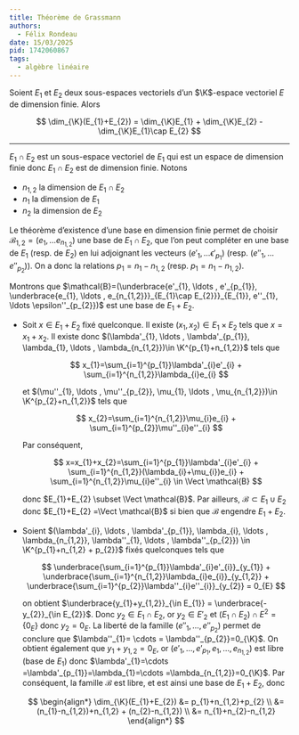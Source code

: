 ```yaml
---
title: Théorème de Grassmann
authors:
  - Félix Rondeau
date: 15/03/2025
pid: 1742060867
tags:
  - algèbre linéaire
---
```


Soient $E_{1}$ et $E_{2}$ deux sous-espaces vectoriels d’un $\K$-espace vectoriel $E$ de dimension finie. Alors

$$
    \dim_{\K}(E_{1}+E_{2}) = \dim_{\K}E_{1} + \dim_{\K}E_{2} - \dim_{\K}E_{1}\cap E_{2}
$$

---

$E_{1}\cap E_{2}$ est un sous-espace vectoriel de $E_{1}$ qui est un espace de dimension finie donc $E_{1}\cap E_{2}$ est de dimension finie. Notons

- $n_{1,2}$ la dimension de $E_{1}\cap E_{2}$
- $n_{1}$ la dimension de $E_{1}$
- $n_{2}$ la dimension de $E_{2}$

Le théorème d’existence d’une base en dimension finie permet de choisir $\mathcal{B}_{1,2}=(e_{1}, \ldots e_{n_{1,2}})$ une base de $E_{1}\cap E_{2}$, que l’on peut compléter en une base de $E_{1}$ (resp. de $E_{2}$) en lui adjoignant les vecteurs $(e'_{1}, \ldots \epsilon'_{p_{1}})$ (resp. $(e''_{1}, \ldots e''_{p_{2}})$). On a donc la relations $p_{1}=n_{1}-n_{1,2}$ (resp. $p_{1}=n_{1}-n_{1,2}$).

Montrons que $\mathcal{B}=(\underbrace{e'_{1}, \ldots , e'_{p_{1}}, \underbrace{e_{1}, \ldots , e_{n_{1,2}}}_{E_{1}\cap E_{2}}}_{E_{1}}, e''_{1}, \ldots \epsilon''_{p_{2}})$ est une base de $E_{1}+E_{2}$.

- Soit $x \in E_{1}+E_{2}$ fixé quelconque. Il existe $(x_{1}, x_{2}) \in E_{1} \times E_{2}$ tels que $x=x_{1}+x_{2}$. Il existe donc $(\lambda'_{1}, \ldots , \lambda'_{p_{1}}, \lambda_{1}, \ldots , \lambda_{n_{1,2}})\in \K^{p_{1}+n_{1,2}}$ tels que

  $$
      x_{1}=\sum_{i=1}^{p_{1}}\lambda'_{i}e'_{i} + \sum_{i=1}^{n_{1,2}}\lambda_{i}e_{i}
  $$

  et $(\mu''_{1}, \ldots , \mu''_{p_{2}}, \mu_{1}, \ldots , \mu_{n_{1,2}})\in \K^{p_{2}+n_{1,2}}$ tels que

  $$
      x_{2}=\sum_{i=1}^{n_{1,2}}\mu_{i}e_{i} + \sum_{i=1}^{p_{2}}\mu''_{i}e''_{i}
  $$

  Par conséquent,

  $$
      x=x_{1}+x_{2}=\sum_{i=1}^{p_{1}}\lambda'_{i}e'_{i} + \sum_{i=1}^{n_{1,2}}(\lambda_{i}+\mu_{i})e_{i} + \sum_{i=1}^{n_{1,2}}\mu_{i}e''_{i} \in \Vect \mathcal{B}
  $$

  donc $E_{1}+E_{2} \subset \Vect \mathcal{B}$. Par ailleurs, $\mathcal{B}\subset E_{1} \cup E_{2}$ donc $E_{1}+E_{2} =\Vect \mathcal{B}$ si bien que $\mathcal{B}$ engendre $E_{1}+E_{2}$.

- Soient $(\lambda'_{i}, \ldots , \lambda'_{p_{1}}, \lambda_{i}, \ldots , \lambda_{n_{1,2}}, \lambda''_{1}, \ldots , \lambda''_{p_{2}}) \in \K^{p_{1}+n_{1,2} + p_{2}}$ fixés quelconques tels que

  $$
      \underbrace{\sum_{i=1}^{p_{1}}\lambda'_{i}e'_{i}}_{y_{1}} + \underbrace{\sum_{i=1}^{n_{1,2}}\lambda_{i}e_{i}}_{y_{1,2}} + \underbrace{\sum_{i=1}^{p_{2}}\lambda''_{i}e''_{i}}_{y_{2}} = 0_{E}
  $$

  on obtient $\underbrace{y_{1}+y_{1,2}}_{\in E_{1}} = \underbrace{-y_{2}}_{\in E_{2}}$. Donc $y_{2} \in E_{1} \cap E_{2}$, or $y_{2} \in E'_{2}$ et $(E_{1} \cap E_{2})\cap E^{2}=\{0_{E}\}$ donc $y_{2} = 0_{E}$. La liberté de la famille $(e''_{1}, \ldots , e''_{p_{2}})$ permet de conclure que $\lambda''_{1}= \cdots = \lambda''_{p_{2}}=0_{\K}$.
  On obtient également que $y_{1}+y_{1,2}=0_{E}$, or $(e'_{1}, \ldots , e'_{p_{1}}, e_{1}, \ldots , e_{n_{1,2}})$ est libre (base de $E_{1}$) donc $\lambda'_{1}=\cdots =\lambda'_{p_{1}}=\lambda_{1}=\cdots =\lambda_{n_{1,2}}=0_{\K}$. Par conséquent, la famille $\mathcal{B}$ est libre, et est ainsi une base de $E_{1}+E_{2}$, donc

  $$
  \begin{align*}
      \dim_{\K}(E_{1}+E_{2}) &= p_{1}+n_{1,2}+p_{2} \\
                             &= (n_{1}-n_{1,2})+n_{1,2} + (n_{2}-n_{1,2}) \\
                             &= n_{1}+n_{2}-n_{1,2}
  \end{align*}
  $$
